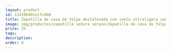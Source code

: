 ```yaml
---
layout: product
id: 11419640ce1fcdb0
title: Zapatilla de casa de felpa destalonada con suela ultraligera con banda de puntos 
image: img/productos/zapatilla señora verano/Zapatilla de casa de felpa destalonada con suela ultraligera con banda de puntos =25.webp
price: 25
tags: 
description: 
order: 0
---
```

